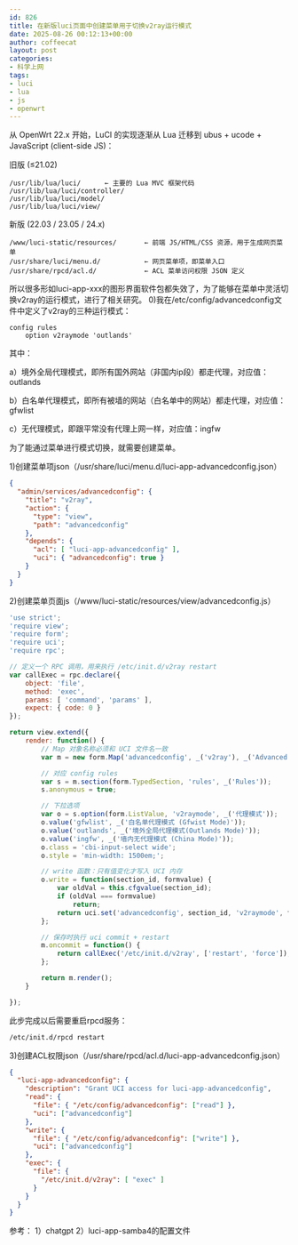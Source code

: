 ```yaml
---
id: 826
title: 在新版luci页面中创建菜单用于切换v2ray运行模式
date: 2025-08-26 00:12:13+00:00
author: coffeecat
layout: post
categories:
- 科学上网
tags:
- luci
- lua
- js
- openwrt
---
```


从 OpenWrt 22.x 开始，LuCI 的实现逐渐从 Lua 迁移到 ubus + ucode + JavaScript (client-side JS)：

旧版 (≤21.02)
```vim
/usr/lib/lua/luci/      ← 主要的 Lua MVC 框架代码
/usr/lib/lua/luci/controller/
/usr/lib/lua/luci/model/
/usr/lib/lua/luci/view/
```
新版 (22.03 / 23.05 / 24.x)
```vim
/www/luci-static/resources/       ← 前端 JS/HTML/CSS 资源，用于生成网页菜单
/usr/share/luci/menu.d/           ← 网页菜单项，即菜单入口
/usr/share/rpcd/acl.d/            ← ACL 菜单访问权限 JSON 定义
```
所以很多形如luci-app-xxx的图形界面软件包都失效了，为了能够在菜单中灵活切换v2ray的运行模式，进行了相关研究。
0)我在/etc/config/advancedconfig文件中定义了v2ray的三种运行模式：
```vim
config rules
	option v2raymode 'outlands'
```
其中：

a）境外全局代理模式，即所有国外网站（非国内ip段）都走代理，对应值：outlands

b）白名单代理模式，即所有被墙的网站（白名单中的网站）都走代理，对应值：gfwlist

c）无代理模式，即跟平常没有代理上网一样，对应值：ingfw

为了能通过菜单进行模式切换，就需要创建菜单。

1)创建菜单项json（/usr/share/luci/menu.d/luci-app-advancedconfig.json）
```json
{
  "admin/services/advancedconfig": {
    "title": "v2ray",
    "action": {
      "type": "view",
      "path": "advancedconfig"
    },
    "depends": { 
      "acl": [ "luci-app-advancedconfig" ],
      "uci": { "advancedconfig": true } 
    }
  }
}
```

2)创建菜单页面js（/www/luci-static/resources/view/advancedconfig.js）
```js
'use strict';
'require view';
'require form';
'require uci';
'require rpc';

// 定义一个 RPC 调用，用来执行 /etc/init.d/v2ray restart
var callExec = rpc.declare({
    object: 'file',
    method: 'exec',
    params: [ 'command', 'params' ],
    expect: { code: 0 }
});

return view.extend({
    render: function() {
        // Map 对象名称必须和 UCI 文件名一致
        var m = new form.Map('advancedconfig', _('v2ray'), _('Advanced config for v2ray'));

        // 对应 config rules
        var s = m.section(form.TypedSection, 'rules', _('Rules'));
        s.anonymous = true;

        // 下拉选项
        var o = s.option(form.ListValue, 'v2raymode', _('代理模式'));
        o.value('gfwlist', _('白名单代理模式 (Gfwist Mode)'));
        o.value('outlands', _('境外全局代理模式(Outlands Mode)'));
        o.value('ingfw', _('墙内无代理模式 (China Mode)'));
        o.class = 'cbi-input-select wide';
        o.style = 'min-width: 1500em;';

        // write 函数：只有值变化才写入 UCI 内存
        o.write = function(section_id, formvalue) {
            var oldVal = this.cfgvalue(section_id);
            if (oldVal === formvalue)
                return;
            return uci.set('advancedconfig', section_id, 'v2raymode', formvalue);
        };

        // 保存时执行 uci commit + restart
        m.oncommit = function() {
            return callExec('/etc/init.d/v2ray', ['restart', 'force']);
        };

        return m.render();
    }

});

```
此步完成以后需要重启rpcd服务：
```bash
/etc/init.d/rpcd restart
```

3)创建ACL权限json（/usr/share/rpcd/acl.d/luci-app-advancedconfig.json）
```json
{
  "luci-app-advancedconfig": {
    "description": "Grant UCI access for luci-app-advancedconfig",
    "read": {
      "file": { "/etc/config/advancedconfig": ["read"] },
      "uci": ["advancedconfig"]
    },
    "write": {
      "file": { "/etc/config/advancedconfig": ["write"] },
      "uci": ["advancedconfig"]
    },
    "exec": {
      "file": {
        "/etc/init.d/v2ray": [ "exec" ]
      }
    }
  }
}
```

参考：
1）chatgpt
2）luci-app-samba4的配置文件

